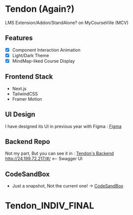 # Tendon (Again?)

LMS Extension/Addon/StandAlone? on MyCourseVille (MCV)

## Features

- [X] Component Interaction Animation 
- [X] Light/Dark Theme
- [X] MindMap-liked Course Display

## Frontend Stack

- Next.js
- TailwindCSS
- Framer Motion

## UI Design

I have designed its UI in previous year with Figma : [Figma](https://www.figma.com/file/vK6ayZG951BVAj2nzYaXqo/TENDON-PROJECT?node-id=0%3A1) 

## Backend Repo

Not my part, But you can see it in : [Tendon's Backend](https://github.com/TendonT52/tendonAgain)
http://24.199.72.217/#/   <-- Swagger UI


## CodeSandBox 

- Just a snapshot, Not the current one! -> [CodeSandBox](https://codesandbox.io/s/suspicious-waterfall-nux5dp)
# Tendon_INDIV_FINAL
